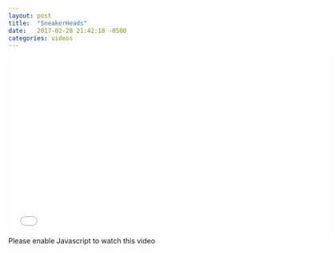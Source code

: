 ```yaml
---
layout: post
title:  "SneakerHeads"
date:   2017-02-28 21:42:18 -0500
categories: videos
---
```


<div class="video-container">
<iframe src="//player.complex.com/tv/iframe?pId=556f8260656c47a4ab49bf6f2dde85f3&cId=s0NG14OTE6FYzA33yBEAIUnZjehvQiBy&adSetCode=3f3b9e47c2954e21bdfb5618c47a61ea&site=complex&kw="width="640" height="360" frameborder="0" scrolling="no" allowfullscreen></iframe><noscript><div>Please enable Javascript to watch this video</div></noscript>
</div>
